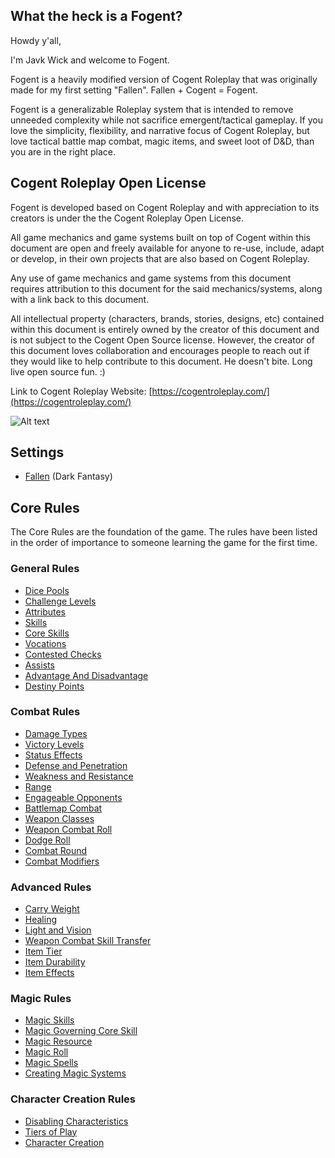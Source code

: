 ## What the heck is a Fogent?

Howdy y'all,

I'm Javk Wick and welcome to Fogent.

Fogent is a heavily modified version of Cogent Roleplay that was originally made for my first setting "Fallen".  Fallen + Cogent = Fogent.

Fogent is a generalizable Roleplay system that is intended to remove unneeded complexity while not sacrifice emergent/tactical gameplay. If you love the simplicity, flexibility, and narrative focus of Cogent Roleplay, but love tactical battle map combat, magic items, and sweet loot of D&D, than you are in the right place.

## Cogent Roleplay Open License

Fogent is developed based on Cogent Roleplay and with appreciation to its creators is under the the Cogent Roleplay Open License.

All game mechanics and game systems built on top of Cogent within this document are open and freely available for anyone to re-use, include, adapt or develop, in their own projects that are also based on Cogent Roleplay.

Any use of game mechanics and game systems from this document requires attribution to this document for the said mechanics/systems, along with a link back to this document.

All intellectual property (characters, brands, stories, designs, etc) contained within this document is entirely owned by the creator of this document and is not subject to the Cogent Open Source license. However, the creator of this document loves collaboration and encourages people to reach out if they would like to help contribute to this document. He doesn't bite. Long live open source fun. :)

Link to Cogent Roleplay Website: [https://cogentroleplay.com/](https://cogentroleplay.com/)

![Alt text](CogentRoleplayAttribution_Wide.png)

## Settings

- [Fallen](./src/Settings/Fallen/Fallen.md) (Dark Fantasy)

## Core Rules

The Core Rules are the foundation of the game. The rules have been listed in the order of importance to someone learning the game for the first time.

### General Rules

- [Dice Pools](./src/CoreRules/GeneralRules/DicePools.md)
- [Challenge Levels](./src/CoreRules/GeneralRules/ChallengeLevels.md)
- [Attributes](./src/CoreRules/GeneralRules/Attributes.md)
- [Skills](./src/CoreRules/GeneralRules/Skills.md)
- [Core Skills](./src/CoreRules/GeneralRules/CoreSkills.md)
- [Vocations](./src/CoreRules/GeneralRules/Vocations.md)
- [Contested Checks](./src/CoreRules/GeneralRules/ContestedChecks.md)
- [Assists](./src/CoreRules/GeneralRules/Assists.md)
- [Advantage And Disadvantage](./src/CoreRules/GeneralRules/AdvantageAndDisadvantage.md)
- [Destiny Points](./src/CoreRules/GeneralRules/DestinyPoints.md)

### Combat Rules

- [Damage Types](./src/CoreRules/CombatRules/DamageTypes.md)
- [Victory Levels](./src/CoreRules/CombatRules/VictoryLevels.md)
- [Status Effects](./src/CoreRules/CombatRules/StatusEffects.md)
- [Defense and Penetration](./src/CoreRules/CombatRules/DefenseAndPenetration.md)
- [Weakness and Resistance](./src/CoreRules/CombatRules/WeaknessAndResistance.md)
- [Range](./src/CoreRules/CombatRules/Range.md)
- [Engageable Opponents](./src/CoreRules/CombatRules/EngageableOpponents.md)
- [Battlemap Combat](./src/CoreRules/CombatRules/BattlemapCombat.md)
- [Weapon Classes](./src/CoreRules/CombatRules/WeaponClasses.md)
- [Weapon Combat Roll](./src/CoreRules/CombatRules/WeaponCombatRolls.md)
- [Dodge Roll](./src/CoreRules/CombatRules/DodgeRoll.md)
- [Combat Round](./src/CoreRules/CombatRules/CombatRounds.md)
- [Combat Modifiers](./src/CoreRules/CombatRules/CombatModifiers.md)

### Advanced Rules

- [Carry Weight](./src/CoreRules/AdvancedRules/CarryWeight.md)
- [Healing](./src/CoreRules/AdvancedRules/Healing.md)
- [Light and Vision](./src/CoreRules/AdvancedRules/LightAndVision.md)
- [Weapon Combat Skill Transfer](./src/CoreRules/AdvancedRules/WeaponCombatSkillTransfer.md)
- [Item Tier](./src/CoreRules/AdvancedRules/ItemTier.md)
- [Item Durability](./src/CoreRules/AdvancedRules/ItemDurability.md)
- [Item Effects](./src/CoreRules/AdvancedRules/ItemEffects.md)

### Magic Rules

- [Magic Skills](./src/CoreRules/MagicRules/MagicSkills.md)
- [Magic Governing Core Skill](./src/CoreRules/MagicRules/MagicGoverningCoreSkill.md)
- [Magic Resource](./src/CoreRules/MagicRules/MagicResource.md)
- [Magic Roll](./src/CoreRules/MagicRules/MagicRoll.md)
- [Magic Spells](./src/CoreRules/MagicRules/MagicSpells.md)
- [Creating Magic Systems](./src/CoreRules/MagicRules/CreatingMagicSystems.md)

### Character Creation Rules

- [Disabling Characteristics](./src/CoreRules/CharacterCreationRules/DisablingCharacteristics.md)
- [Tiers of Play](./src/CoreRules/CharacterCreationRules/TiersOfPlay.md)
- [Character Creation](./src/CoreRules/CharacterCreationRules/CharacterCreation.md)
